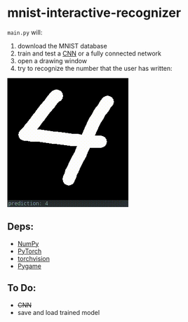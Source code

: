 # mnist-interactive-recognizer

`main.py` will:

1. download the MNIST database
2. train and test a [CNN](http://ufldl.stanford.edu/tutorial/supervised/ConvolutionalNeuralNetwork/) or a fully connected network
3. open a drawing window
4. try to recognize the number that the user has written:

![mnist-interactive](../assets/mnist-interactive.gif "mnist-interactive")

## Deps:

* [NumPy](https://numpy.org/)
* [PyTorch](https://pytorch.org/)
* [torchvision](https://pytorch.org/docs/stable/torchvision/index.html)
* [Pygame](https://www.pygame.org/)

## To Do:

 * ~~CNN~~
 * save and load trained model
